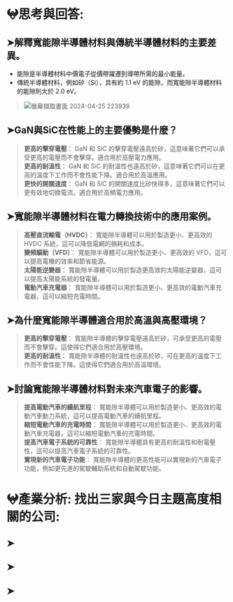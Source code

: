 # 𖤍思考與回答:
## ➤解釋寬能隙半導體材料與傳統半導體材料的主要差異。
- 能隙是半導體材料中價電子從價帶躍遷到導帶所需的最小能量。
- 傳統半導體材料，例如矽（Si），具有約 1.1 eV 的能隙，而寬能隙半導體材料的能隙則大於 2.0 eV。
> ![螢幕擷取畫面 2024-04-25 223939](https://github.com/knnv5h/ITEE2024/assets/43922704/c61e4650-20fb-4785-9b2d-ea28c308cafc)

## ➤GaN與SiC在性能上的主要優勢是什麼？
> **更高的擊穿電壓**： GaN 和 SiC 的擊穿電壓遠高於矽，這意味著它們可以承受更高的電壓而不會擊穿。適合用於高壓電力應用。  
> **更高的耐溫性**： GaN 和 SiC 的耐溫性也遠高於矽，這意味著它們可以在更高的溫度下工作而不會性能下降。適合用於高溫應用。  
> **更快的開關速度**： GaN 和 SiC 的開關速度比矽快得多，這意味著它們可以更有效地切換電流。適合用於高頻電力應用。

## ➤寬能隙半導體材料在電力轉換技術中的應用案例。
> **高壓直流輸電（HVDC）**： 寬能隙半導體可以用於製造更小、更高效的 HVDC 系統，這可以降低電網的損耗和成本。  
> **變頻驅動（VFD）**： 寬能隙半導體可以用於製造更小、更高效的 VFD，這可以提高電機的效率和節省能源。  
> **太陽能逆變器**： 寬能隙半導體可以用於製造更高效的太陽能逆變器，這可以提高太陽能系統的發電量。  
> **電動汽車充電器**： 寬能隙半導體可以用於製造更小、更高效的電動汽車充電器，這可以縮短充電時間。

## ➤為什麼寬能隙半導體適合用於高溫與高壓環境？
> **更高的擊穿電壓**： 寬能隙半導體的擊穿電壓遠高於矽，可承受更高的電壓而不會擊穿。這使得它們適合用於高壓環境。  
> **更高的耐溫性**： 寬能隙半導體的耐溫性也遠高於矽，可在更高的溫度下工作而不會性能下降。這使得它們適合用於高溫環境。

## ➤討論寬能隙半導體材料對未來汽車電子的影響。
> **提高電動汽車的續航里程**： 寬能隙半導體可以用於製造更小、更高效的電動汽車動力系統，這可以提高電動汽車的續航里程。  
> **縮短電動汽車的充電時間**： 寬能隙半導體可以用於製造更小、更高效的電動汽車充電器，這可以縮短電動汽車的充電時間。  
> **提高汽車電子系統的可靠性**： 寬能隙半導體具有更高的耐溫性和耐電壓性，這可以提高汽車電子系統的可靠性。  
> **實現新的汽車電子功能**： 寬能隙半導體的更高性能可以實現新的汽車電子功能，例如更先進的駕駛輔助系統和自動駕駛功能。

# 𖤍產業分析: 找出三家與今日主題高度相關的公司:
## ➤

## ➤

## ➤
